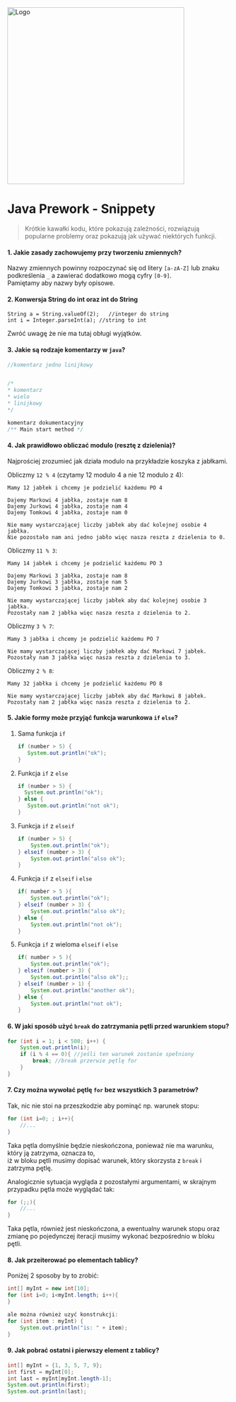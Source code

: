 <img alt="Logo" src="http://coderslab.pl/wp-content/themes/coderslab/svg/logo-coderslab.svg" width="400">

# Java Prework - Snippety
> Krótkie kawałki kodu, które pokazują zależności, rozwiązują popularne problemy oraz pokazują jak używać niektórych funkcji.


#### 1. Jakie zasady zachowujemy przy tworzeniu zmiennych?

Nazwy zmiennych powinny rozpoczynać się od litery `[a-zA-Z]` lub znaku podkreślenia `_` a zawierać dodatkowo mogą cyfry `[0-9]`.  
Pamiętamy aby nazwy były opisowe.

#### 2. Konwersja String do int oraz int do String
```
String a = String.valueOf(2);   //integer do string
int i = Integer.parseInt(a); //string to int
```
Zwróć uwagę że nie ma tutaj obługi wyjątków.

#### 3. Jakie są rodzaje komentarzy w `java`?

 ```java
//komentarz jedno linijkowy


/*
 * komentarz
 * wielo 
 * linijkowy
 */

komentarz dokumentacyjny
/** Main start method */
```

#### 4. Jak prawidłowo obliczać modulo (resztę z dzielenia)?

Najprościej zrozumieć jak działa modulo na przykładzie koszyka z jabłkami.

Obliczmy `12 % 4` (czytamy 12 modulo 4 a nie 12 modulo z 4):

```
Mamy 12 jabłek i chcemy je podzielić każdemu PO 4

Dajemy Markowi 4 jabłka, zostaje nam 8
Dajemy Jurkowi 4 jabłka, zostaje nam 4
Dajemy Tomkowi 4 jabłka, zostaje nam 0 

Nie mamy wystarczającej liczby jabłek aby dać kolejnej osobie 4 jabłka.
Nie pozostało nam ani jedno jabło więc nasza reszta z dzielenia to 0.
```

Obliczmy `11 % 3`:

```
Mamy 14 jabłek i chcemy je podzielić każdemu PO 3

Dajemy Markowi 3 jabłka, zostaje nam 8
Dajemy Jurkowi 3 jabłka, zostaje nam 5
Dajemy Tomkowi 3 jabłka, zostaje nam 2 

Nie mamy wystarczającej liczby jabłek aby dać kolejnej osobie 3 jabłka.
Pozostały nam 2 jabłka więc nasza reszta z dzielenia to 2.
```

Obliczmy `3 % 7`:

```
Mamy 3 jabłka i chcemy je podzielić każdemu PO 7

Nie mamy wystarczającej liczby jabłek aby dać Markowi 7 jabłek.
Pozostały nam 3 jabłka więc nasza reszta z dzielenia to 3.
```

Obliczmy `2 % 8`:

```
Mamy 32 jabłka i chcemy je podzielić każdemu PO 8

Nie mamy wystarczającej liczby jabłek aby dać Markowi 8 jabłek.
Pozostały nam 2 jabłka więc nasza reszta z dzielenia to 2.
```

#### 5. Jakie formy może przyjąć funkcja warunkowa `if` `else`?

1. Sama funkcja `if`
    ```java
    if (number > 5) {
       System.out.println("ok");
    }
    ```
   
2. Funkcja `if` z `else`
    ```java
    if (number > 5) {
      System.out.println("ok");
    } else {
       System.out.println("not ok");
    }
    ```   

3. Funkcja `if` z `elseif`
    ```java
    if (number > 5) {
        System.out.println("ok");
    } elseif (number > 3) {
        System.out.println("also ok");
    }
    ```   
   
4. Funkcja `if` z `elseif` i `else`
    ```java
    if( number > 5 ){
        System.out.println("ok");
    } elseif (number > 3) {
        System.out.println("also ok");
    } else {
        System.out.println("not ok");
    }
    ```   
   
5. Funkcja `if` z wieloma `elseif` i `else`
    ```java
    if( number > 5 ){
        System.out.println("ok");
    } elseif (number > 3) {
        System.out.println("also ok");;
    } elseif (number > 1) {
        System.out.println("another ok");
    } else {
        System.out.println("not ok");
    }
    ```  


#### 6. W jaki sposób użyć `break` do zatrzymania pętli przed warunkiem stopu?

```java
for (int i = 1; i < 500; i++) {
    System.out.println(i);
    if (i % 4 == 0){ //jeśli ten warunek zostanie spełniony
        break; //break przerwie pętlę for
    }
}
```


#### 7. Czy można wywołać pętlę `for` bez wszystkich 3 parametrów?

Tak, nic nie stoi na przeszkodzie aby pominąć np. warunek stopu:

```java
for (int i=0; ; i++){
    //...
}
```

Taka pętla domyślnie będzie nieskończona, ponieważ nie ma warunku, który ją zatrzyma, oznacza to,  
iż w bloku pętli musimy dopisać warunek, który skorzysta z `break` i zatrzyma pętlę.  

Analogicznie sytuacja wygląda z pozostałymi argumentami, w skrajnym przypadku pętla może wyglądać tak:

```java
for (;;){
    //...
}
```

Taka pętla, również jest nieskończona, a ewentualny warunek stopu oraz zmianę po pojedynczej iteracji musimy wykonać bezpośrednio w bloku pętli.


#### 8. Jak przeiterować po elementach tablicy?

Poniżej 2 sposoby by to zrobić:

```java
int[] myInt = new int[10];
for (int i=0; i<myInt.length; i++){
}

ale można również uzyć konstrukcji:
for (int item : myInt) {
    System.out.println("is: " + item);
}

```

#### 9. Jak pobrać ostatni i pierwszy element z tablicy?

```java
int[] myInt = {1, 3, 5, 7, 9};
int first = myInt[0];
int last = myInt[myInt.length-1];
System.out.println(first);
System.out.println(last);
```
